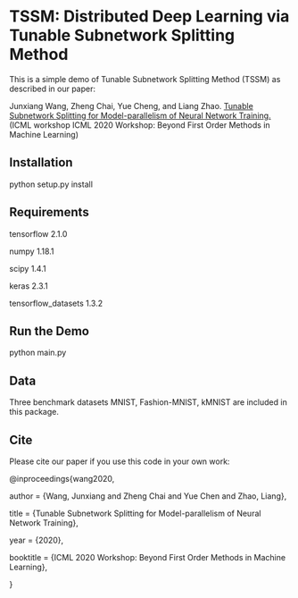 

# TSSM: Distributed Deep Learning  via Tunable Subnetwork Splitting Method
This is a  simple demo of Tunable Subnetwork Splitting Method (TSSM) as described in our paper:

Junxiang Wang, Zheng Chai, Yue Cheng, and Liang Zhao. [Tunable Subnetwork Splitting for Model-parallelism of Neural Network Training.](https://www.researchgate.net/publication/342542966_Tunable_Subnetwork_Splitting_for_Model-parallelism_of_Neural_Network_Training) 
(ICML workshop ICML 2020 Workshop: Beyond First Order Methods in Machine Learning)

## Installation

python setup.py install

## Requirements

tensorflow 2.1.0

numpy 1.18.1

scipy 1.4.1

keras 2.3.1

tensorflow_datasets 1.3.2

## Run the Demo

python main.py

## Data

Three benchmark datasets MNIST, Fashion-MNIST, kMNIST are included in this package.

## Cite

Please cite our paper if you use this code in your own work:

@inproceedings{wang2020,

author = {Wang, Junxiang and Zheng Chai and Yue Chen and Zhao, Liang},

title = {Tunable Subnetwork Splitting for Model-parallelism of Neural Network Training},

year = {2020},

booktitle = {ICML 2020 Workshop: Beyond First Order Methods in Machine Learning},

}

